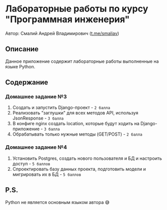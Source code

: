 # Лабораторные работы по курсу "Программная инженерия"
Автор: Смалий Андрей Владимирович ([t.me/smaliav](t.me/smaliav))

## Описание
Данное приложение содержит лабораторные работы выполненные на языке Python.

## Содержание

### Домашнее задание №3
1. Создать и запустить Django-проект - `2 балла`
2. Реализовать "заглушки" для всех методов API, используя JsonResponse - `3 балла`
3. В конфиге nginx создать location, которые будут ходить на Django-приложение - `3 балла`
4. Обрабатывать только нужные методы (GET/POST) - `2 балла`

### Домашнее задание №4
1. Установить Postgres, создать нового пользователя и БД и настроить доступ - `5 баллов`
2. Спроектировать базу данных проекта, подготовить модели и мигрировать их в БД - `5 баллов`

## P.S.
Python не является основным языком автора 😅
